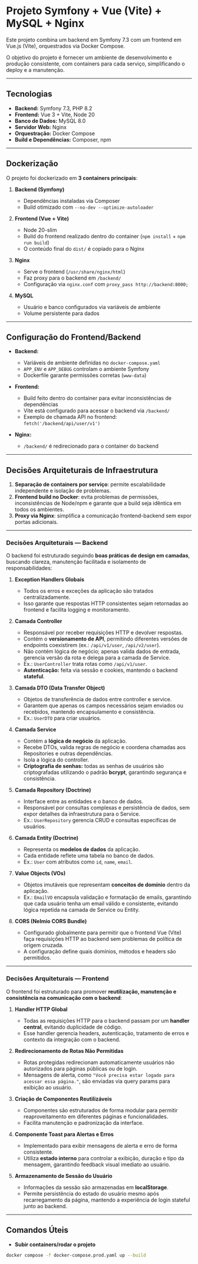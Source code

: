 # Projeto Symfony + Vue (Vite) + MySQL + Nginx

Este projeto combina um backend em Symfony 7.3 com um frontend em Vue.js (Vite), orquestrados via Docker Compose.  

O objetivo do projeto é fornecer um ambiente de desenvolvimento e produção consistente, com containers para cada serviço, simplificando o deploy e a manutenção.

---

## Tecnologias

- **Backend:** Symfony 7.3, PHP 8.2
- **Frontend:** Vue 3 + Vite, Node 20
- **Banco de Dados:** MySQL 8.0
- **Servidor Web:** Nginx
- **Orquestração:** Docker Compose
- **Build e Dependências:** Composer, npm

---

## Dockerização

O projeto foi dockerizado em **3 containers principais**:

1. **Backend (Symfony)**  
   - Dependências instaladas via Composer
   - Build otimizado com `--no-dev --optimize-autoloader`

2. **Frontend (Vue + Vite)**  
   - Node 20-slim
   - Build do frontend realizado dentro do container (`npm install` + `npm run build`)
   - O conteúdo final do `dist/` é copiado para o Nginx

3. **Nginx**  
   - Serve o frontend (`/usr/share/nginx/html`)
   - Faz proxy para o backend em `/backend/`  
   - Configuração via `nginx.conf` com `proxy_pass http://backend:8000;`

4. **MySQL**  
   - Usuário e banco configurados via variáveis de ambiente
   - Volume persistente para dados

---

## Configuração do Frontend/Backend

- **Backend:**  
  - Variáveis de ambiente definidas no `docker-compose.yaml`
  - `APP_ENV` e `APP_DEBUG` controlam o ambiente Symfony
  - Dockerfile garante permissões corretas (`www-data`)

- **Frontend:**  
  - Build feito dentro do container para evitar inconsistências de dependências
  - Vite está configurado para acessar o backend via `/backend/`
  - Exemplo de chamada API no frontend: `fetch('/backend/api/user/v1')`

- **Nginx:**  
  - `/backend/` é redirecionado para o container do backend

---

## Decisões Arquiteturais de Infraestrutura

1. **Separação de containers por serviço**: permite escalabilidade independente e isolação de problemas.  
2. **Frontend build no Docker**: evita problemas de permissões, inconsistências de Node/npm e garante que a build seja idêntica em todos os ambientes.  
3. **Proxy via Nginx**: simplifica a comunicação frontend-backend sem expor portas adicionais.

---

### Decisões Arquiteturais — Backend

O backend foi estruturado seguindo **boas práticas de design em camadas**, buscando clareza, manutenção facilitada e isolamento de responsabilidades:

1. **Exception Handlers Globais**  
   - Todos os erros e exceções da aplicação são tratados centralizadamente.  
   - Isso garante que respostas HTTP consistentes sejam retornadas ao frontend e facilita logging e monitoramento.

2. **Camada Controller**  
   - Responsável por receber requisições HTTP e devolver respostas.  
   - Contém o **versionamento de API**, permitindo diferentes versões de endpoints coexistirem (ex.: `/api/v1/user`, `/api/v2/user`).  
   - Não contém lógica de negócio; apenas valida dados de entrada, gerencia versão da rota e delega para a camada de Service.  
   - Ex.: `UserController` trata rotas como `/api/v1/user`.  
   - **Autenticação:** feita via sessão e cookies, mantendo o backend **stateful**.

3. **Camada DTO (Data Transfer Object)**  
   - Objetos de transferência de dados entre controller e service.  
   - Garantem que apenas os campos necessários sejam enviados ou recebidos, mantendo encapsulamento e consistência.  
   - Ex.: `UserDTO` para criar usuários.

4. **Camada Service**  
   - Contém a **lógica de negócio** da aplicação.  
   - Recebe DTOs, valida regras de negócio e coordena chamadas aos Repositories e outras dependências.  
   - Isola a lógica do controller.
   - **Criptografia de senhas:** todas as senhas de usuários são criptografadas utilizando o padrão **bcrypt**, garantindo segurança e consistência.

5. **Camada Repository (Doctrine)**  
   - Interface entre as entidades e o banco de dados.  
   - Responsável por consultas complexas e persistência de dados, sem expor detalhes da infraestrutura para o Service.  
   - Ex.: `UserRepository` gerencia CRUD e consultas específicas de usuários.

6. **Camada Entity (Doctrine)**  
   - Representa os **modelos de dados** da aplicação.  
   - Cada entidade reflete uma tabela no banco de dados.  
   - Ex.: `User` com atributos como `id`, `name`, `email`.

7. **Value Objects (VOs)**  
   - Objetos imutáveis que representam **conceitos de domínio** dentro da aplicação.  
   - Ex.: `EmailVO` encapsula validação e formatação de emails, garantindo que cada usuário tenha um email válido e consistente, evitando lógica repetida na camada de Service ou Entity.

8. **CORS (Nelmio CORS Bundle)**  
   - Configurado globalmente para permitir que o frontend Vue (Vite) faça requisições HTTP ao backend sem problemas de política de origem cruzada.  
   - A configuração define quais domínios, métodos e headers são permitidos.

---

### Decisões Arquiteturais — Frontend

O frontend foi estruturado para promover **reutilização, manutenção e consistência na comunicação com o backend**:

1. **Handler HTTP Global**  
   - Todas as requisições HTTP para o backend passam por um **handler central**, evitando duplicidade de código.  
   - Esse handler gerencia headers, autenticação, tratamento de erros e contexto da integração com o backend.

2. **Redirecionamento de Rotas Não Permitidas**  
   - Rotas protegidas redirecionam automaticamente usuários não autorizados para páginas públicas ou de login.  
   - Mensagens de alerta, como `"Você precisa estar logado para acessar essa página."`, são enviadas via query params para exibição ao usuário.

3. **Criação de Componentes Reutilizáveis**  
   - Componentes são estruturados de forma modular para permitir reaproveitamento em diferentes páginas e funcionalidades.  
   - Facilita manutenção e padronização da interface.

4. **Componente Toast para Alertas e Erros**  
   - Implementado para exibir mensagens de alerta e erro de forma consistente.  
   - Utiliza **estado interno** para controlar a exibição, duração e tipo da mensagem, garantindo feedback visual imediato ao usuário.

5. **Armazenamento de Sessão do Usuário**  
   - Informações da sessão são armazenadas em **localStorage**.  
   - Permite persistência do estado do usuário mesmo após recarregamento da página, mantendo a experiência de login stateful junto ao backend.

---

## Comandos Úteis

- **Subir containers/rodar o projeto**
```bash
docker compose -f docker-compose.prod.yaml up --build
```
